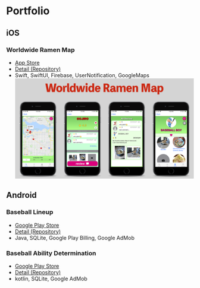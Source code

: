 # Portfolio
## iOS
### Worldwide Ramen Map
- [App Store](https://apps.apple.com/ca/app/worldwide-ramen-map/id1551605247#?platform=iphone)
- [Detail (Repository)](https://github.com/korosaka/Ramen_shop_searching)
- Swift, SwiftUI, Firebase, UserNotification, GoogleMaps
![Screen shots](https://github.com/korosaka/source_image/blob/main/ramen_map/ramen_map_screenshots.png)

## Android
### Baseball Lineup
- [Google Play Store](https://play.google.com/store/apps/details?id=com.websarva.wings.android.dasenapp)
- [Detail (Repository)](https://github.com/korosaka/baseball_lineup_jp)
- Java, SQLite, Google Play Billing, Google AdMob

### Baseball Ability Determination
- [Google Play Store](https://play.google.com/store/apps/details?id=com.websarva.wings.android.abiityofbaseball)
- [Detail (Repository)](https://github.com/korosaka/baseball_ability_app)
- kotlin, SQLite, Google AdMob
